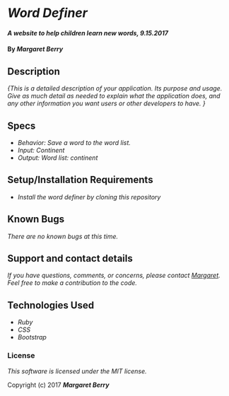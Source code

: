 # _Word Definer_

#### _A website to help children learn new words, 9.15.2017_

#### By _**Margaret Berry**_

## Description

_{This is a detailed description of your application. Its purpose and usage.  Give as much detail as needed to explain what the application does, and any other information you want users or other developers to have. }_

## Specs

* _Behavior: Save a word to the word list._
* _Input: Continent_
* _Output: Word list: continent_

## Setup/Installation Requirements

* _Install the word definer by cloning this repository_

## Known Bugs

_There are no known bugs at this time._

## Support and contact details

_If you have questions, comments, or concerns, please contact [Margaret](margaretshelaghmcgovern@gmail.com).  Feel free to make a contribution to the code._

## Technologies Used

* _Ruby_
* _CSS_
* _Bootstrap_

### License

*This software is licensed under the MIT license.*

Copyright (c) 2017 **_Margaret Berry_**
